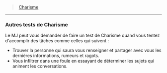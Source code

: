 ﻿---
!GenericItem
Name: Autres tests de Charisme
Id: abilities_charisma_hd.md#autres-tests-de-charisme
ParentLink: abilities_charisma_hd.md#charisme
ParentName: Charisme
NameLevel: 3
Attributes:
  Name: Autres tests de Charisme
  Markdown: >+
    ### <!--Name-->Autres tests de Charisme<!--/Name-->


    Le MJ peut vous demander de faire un test de Charisme quand vous tentez d'accomplir des tâches comme celles qui suivent :


    * Trouver la personne qui saura vous renseigner et partager avec vous les dernières informations, rumeurs et ragots.

    * Vous infiltrer dans une foule en essayant de déterminer les sujets qui animent les conversations.

AttributesDictionary: >+
  Name: Autres tests de Charisme

  Markdown: >+

    ### <!--Name-->Autres tests de Charisme<!--/Name-->





    Le MJ peut vous demander de faire un test de Charisme quand vous tentez d'accomplir des tâches comme celles qui suivent :





    * Trouver la personne qui saura vous renseigner et partager avec vous les dernières informations, rumeurs et ragots.



    * Vous infiltrer dans une foule en essayant de déterminer les sujets qui animent les conversations.



---
> [Charisme](hd_abilities_charisma.md)

---

### Autres tests de Charisme

Le MJ peut vous demander de faire un test de Charisme quand vous tentez d'accomplir des tâches comme celles qui suivent :

* Trouver la personne qui saura vous renseigner et partager avec vous les dernières informations, rumeurs et ragots.
* Vous infiltrer dans une foule en essayant de déterminer les sujets qui animent les conversations.

